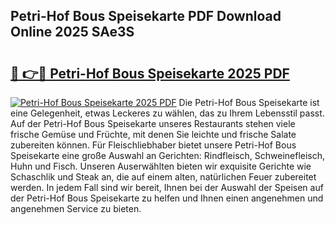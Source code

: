 ## Petri-Hof Bous Speisekarte PDF Download Online 2025 SAe3S

# <h2><a href="http://gccb6o6.nevu.top/?p=Petri-Hof+Bous+Speisekarte">🔗 👉🔴 Petri-Hof Bous Speisekarte 2025 PDF</a></h2>

[![Petri-Hof Bous Speisekarte 2025 PDF](https://i.imgur.com/dBaPXMq.png)](http://gccb6o6.nevu.top/?p=Petri-Hof+Bous+Speisekarte)
Die Petri-Hof Bous Speisekarte ist eine Gelegenheit, etwas Leckeres zu wählen, das zu Ihrem Lebensstil passt. Auf der Petri-Hof Bous Speisekarte unseres Restaurants stehen viele frische Gemüse und Früchte, mit denen Sie leichte und frische Salate zubereiten können. Für Fleischliebhaber bietet unsere Petri-Hof Bous Speisekarte eine große Auswahl an Gerichten: Rindfleisch, Schweinefleisch, Huhn und Fisch. Unseren Auserwählten bieten wir exquisite Gerichte wie Schaschlik und Steak an, die auf einem alten, natürlichen Feuer zubereitet werden. In jedem Fall sind wir bereit, Ihnen bei der Auswahl der Speisen auf der Petri-Hof Bous Speisekarte zu helfen und Ihnen einen angenehmen und angenehmen Service zu bieten.
